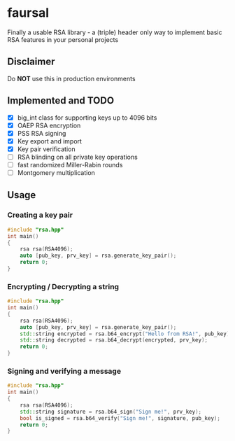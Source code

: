 # faursal
Finally a usable RSA library - a (triple) header only way to implement basic RSA features in your personal projects

## Disclaimer
Do **NOT** use this in production environments

## Implemented and TODO
- [x] big_int class for supporting keys up to 4096 bits
- [x] OAEP RSA encryption
- [x] PSS RSA signing
- [x] Key export and import
- [x] Key pair verification
- [ ] RSA blinding on all private key operations
- [ ] fast randomized Miller-Rabin rounds
- [ ] Montgomery multiplication

## Usage
### Creating a key pair
```cpp
#include "rsa.hpp"
int main()
{
	rsa rsa(RSA4096);
	auto [pub_key, prv_key] = rsa.generate_key_pair();
	return 0;
}
```
### Encrypting / Decrypting a string
```cpp
#include "rsa.hpp"
int main()
{
	rsa rsa(RSA4096);
	auto [pub_key, prv_key] = rsa.generate_key_pair();
	std::string encrypted = rsa.b64_encrypt("Hello from RSA!", pub_key);
	std::string decrypted = rsa.b64_decrypt(encrypted, prv_key);
	return 0;
}
```
### Signing and verifying a message
```cpp
#include "rsa.hpp"
int main()
{
	rsa rsa(RSA4096);
	std::string signature = rsa.b64_sign("Sign me!", prv_key);
	bool is_signed = rsa.b64_verify("Sign me!", signature, pub_key);
	return 0;
}
```
